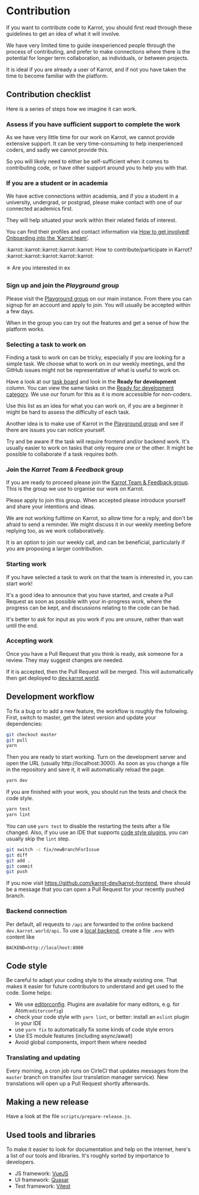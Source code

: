 # Contribution

If you want to contribute code to Karrot, you should first read through these guidelines to get an idea of what it will involve.

We have very limited time to guide inexperienced people through the process of contributing, and prefer to make connections where there is the potential for longer term collaboration, as individuals, or between projects.

It is ideal if you are already a user of Karrot, and if not you have taken the time to become familiar with the platform.

## Contribution checklist

Here is a series of steps how we imagine it can work.

### Assess if you have sufficient support to complete the work

As we have very little time for our work on Karrot, we cannot provide extensive support. It can be very time-consuming to help inexperienced coders, and sadly we cannot provide this.

So you will likely need to either be self-sufficient when it comes to contributing code, or have other support around you to help you with that.

### If you are a student or in academia

We have active connections within academia, and if you a student in a university, undergrad, or postgrad, please make contact with one of our connected academics first.

They will help situated your work within their related fields of interest.

You can find their profiles and contact information via [How to get involved! Onboarding into the ‘Karrot team’](https://community.karrot.world/t/how-to-get-involved-onboarding-into-the-karrot-team/661).

:karrot::karrot::karrot::karrot::karrot: How to contribute/participate in Karrot? :karrot::karrot::karrot::karrot::karrot:

:eight_spoked_asterisk: Are you interested in ex

### Sign up and join the _Playground_ group

Please visit the [Playground group](https://karrot.world/#/groupPreview/16) on our main instance. From there you can signup for an account and apply to join. You will usually be accepted within a few days.

When in the group you can try out the features and get a sense of how the platform works.

### Selecting a task to work on

Finding a task to work on can be tricky, especially if you are looking for a simple task. We choose what to work on in our weekly meetings, and the GitHub issues might not be representative of what is useful to work on.

Have a look at our [task board](https://community.karrot.world/c/32/l/latest?board=default) and look in the __Ready for development__ column. You can view the same tasks on the [Ready for development category](https://community.karrot.world/c/feedback-ideas/ready-for-development/33). We use our forum for this as it is more accessible for non-coders.

Use this list as an idea for what you can work on, if you are a beginner it might be hard to assess the difficulty of each task.

Another idea is to make use of Karrot in the [Playground group](https://karrot.world/#/groupPreview/16) and see if there are issues you can notice yourself.

Try and be aware if the task will require frontend and/or backend work. It's usually easier to work on tasks that only require one or the other. It might be possible to collaborate if a task requires both.

### Join the _Karrot Team & Feedback_ group

If you are ready to proceed please join the [Karrot Team & Feedback group](https://karrot.world/#/groupPreview/191). This is the group we use to organise our work on Karrot.

Please apply to join this group. When accepted please introduce yourself and share your intentions and ideas.

We are not working fulltime on Karrot, so allow time for a reply, and don't be afraid to send a reminder. We might discuss it in our weekly meeting before replying too, as we work collaboratively.

It is an option to join our weekly call, and can be beneficial, particularly if you are proposing a larger contribution.

### Starting work

If you have selected a task to work on that the team is interested in, you can start work!

It's a good idea to announce that you have started, and create a Pull Request as soon as possible with your in-progress work, where the progress can be kept, and discussions relating to the code can be had.

It's better to ask for input as you work if you are unsure, rather than wait until the end.

### Accepting work

Once you have a Pull Request that you think is ready, ask someone for a review. They may suggest changes are needed.

If it is accepted, then the Pull Request will be merged. This will automatically then get deployed to [dev.karrot.world](https://dev.karrot.world).

## Development workflow

To fix a bug or to add a new feature, the workflow is roughly the following. First, switch to master, get the latest version and update your dependencies:

```sh
git checkout master
git pull
yarn
```

Then you are ready to start working. Turn on the development server and open the URL (usually http://localhost:3000). As soon as you change a file in the repository and save it, it will automatically reload the page.

```sh
yarn dev
```

If you are finished with your work, you should run the tests and check the code style.

```sh
yarn test
yarn lint
```

You can use `yarn test` to disable the restarting the tests after a file changed. Also, if you use an IDE that supports [code style plugins](#code-style), you can usually skip the `lint` step.

```sh
git switch -c fix/newBranchForIssue
git diff
git add .
git commit
git push
```

If you now visit https://github.com/karrot-dev/karrot-frontend, there should be a message that you can open a Pull Request for your recently pushed branch.

### Backend connection

Per default, all requests to `/api` are forwarded to the online backend `dev.karrot.world/api`.
To use a [local backend](https://github.com/karrot-dev/karrot-backend/), create a file `.env` with content like

```
BACKEND=http://localhost:8000
```

## Code style

Be careful to adapt your coding style to the already existing one. That makes it easier for future contributors to understand and get used to the code. Some helps:

* We use [editorconfig](http://editorconfig.org/). Plugins are available for many editors, e.g. for Atom:`editorconfig`)
* check your code style with `yarn lint`, or better: install an `eslint` plugin in your IDE
* use `yarn fix` to automatically fix some kinds of code style errors
* Use ES module features (including async/await)
* Avoid global components, import them where needed

### Translating and updating

Every morning, a cron job runs on CirleCI that updates messages from the `master` branch on transifex (our translation manager service). New translations will open up a Pull Request shortly afterwards.

## Making a new release

Have a look at the file `scripts/prepare-release.js`.

## Used tools and libraries

To make it easier to look for documentation and help on the internet, here's a list of our tools and libraries. It's roughly sorted by importance to developers.

* JS framework: [VueJS](https://vuejs.org/)
* UI framework: [Quasar](http://quasar.dev/)
* Test framework: [Vitest](https://vitest.dev/)
